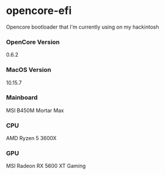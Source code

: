 # opencore-efi
Opencore bootloader that I'm currently using on my hackintosh

### OpenCore Version 
0.6.2

### MacOS Version
10.15.7

### Mainboard
MSI B450M Mortar Max

### CPU
AMD Ryzen 5 3600X

### GPU
MSI Radeon RX 5600 XT Gaming
